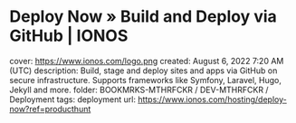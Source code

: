 # Deploy Now » Build and Deploy via GitHub | IONOS

cover: https://www.ionos.com/logo.png
created: August 6, 2022 7:20 AM (UTC)
description: Build, stage and deploy sites and apps via GitHub on secure infrastructure. Supports frameworks like Symfony, Laravel, Hugo, Jekyll and more.
folder: BOOKMRKS-MTHRFCKR / DEV-MTHRFCKR / Deployment
tags: deployment
url: https://www.ionos.com/hosting/deploy-now?ref=producthunt